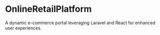 # OnlineRetailPlatform
A dynamic e-commerce portal leveraging Laravel and React for enhanced user experiences.
